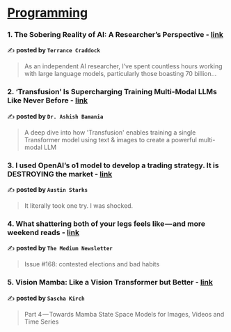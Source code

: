 
<h1><a href=https://medium.com/tag/programming/recommended target="_blank" rel="noopener noreferrer">Programming</a></h1>
<h3>1. The Sobering Reality of AI: A Researcher’s Perspective - <a href="https://medium.com/@terrancecraddock/the-sobering-reality-of-ai-a-researchers-perspective-96c883445b29" target="_blank" rel="noopener noreferrer">link</a></h3>

✍️ **posted by `Terrance Craddock`**

<blockquote>As an independent AI researcher, I’ve spent countless hours working with large language models, particularly those boasting 70 billion…</blockquote>

<h3>2. ‘Transfusion’ Is Supercharging Training Multi-Modal LLMs Like Never Before - <a href="https://medium.com/gitconnected/transfusion-is-supercharging-training-multi-modal-llms-like-never-before-a8c112c4194b" target="_blank" rel="noopener noreferrer">link</a></h3>

✍️ **posted by `Dr. Ashish Bamania`**

<blockquote>A deep dive into how 'Transfusion' enables training a single Transformer model using text & images to create a powerful multi-modal LLM</blockquote>

<h3>3. I used OpenAI’s o1 model to develop a trading strategy. It is DESTROYING the market - <a href="https://medium.com/datadriveninvestor/i-used-openais-o1-model-to-develop-a-trading-strategy-it-is-destroying-the-market-576a6039e8fa" target="_blank" rel="noopener noreferrer">link</a></h3>

✍️ **posted by `Austin Starks`**

<blockquote>It literally took one try. I was shocked.</blockquote>

<h3>4. What shattering both of your legs feels like — and more weekend reads - <a href="https://medium.com/blog/what-shattering-both-of-your-legs-feels-like-and-more-weekend-reads-b44b27dc3cc7" target="_blank" rel="noopener noreferrer">link</a></h3>

✍️ **posted by `The Medium Newsletter`**

<blockquote>Issue #168: contested elections and bad habits</blockquote>

<h3>5. Vision Mamba: Like a Vision Transformer but Better - <a href="https://medium.com/towards-data-science/vision-mamba-like-a-vision-transformer-but-better-3b2660c35848" target="_blank" rel="noopener noreferrer">link</a></h3>

✍️ **posted by `Sascha Kirch`**

<blockquote>Part 4 — Towards Mamba State Space Models for Images, Videos and Time Series</blockquote>

